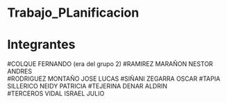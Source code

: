 # Trabajo_PLanificacion
# Integrantes 
#COLQUE FERNANDO (era del grupo 2) 
#RAMIREZ MARAÑON NESTOR ANDRES  
#RODRIGUEZ MONTAÑO JOSE LUCAS 
#SIÑANI ZEGARRA OSCAR 
#TAPIA SILLERICO NEIDY PATRICIA 
#TEJERINA DENAR ALDRIN  
#TERCEROS VIDAL ISRAEL JULIO 
